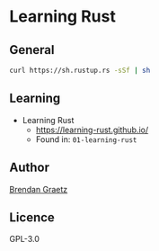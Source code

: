 # Learning Rust

## General

```bash
curl https://sh.rustup.rs -sSf | sh
```

## Learning

- Learning Rust
  - https://learning-rust.github.io/
  - Found in: `01-learning-rust`

## Author

[Brendan Graetz](http://bguiz.com)

## Licence

GPL-3.0
